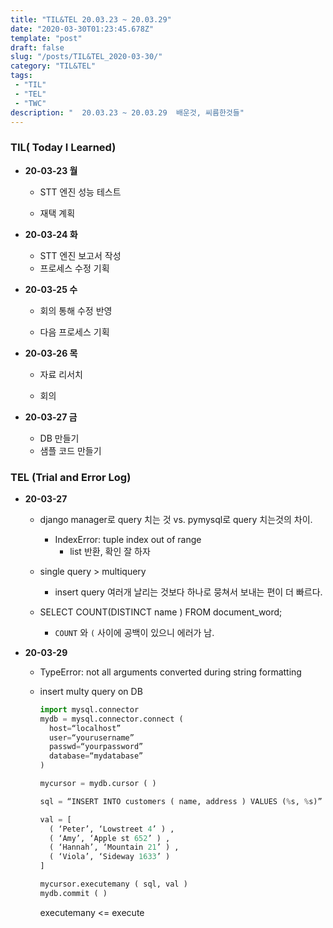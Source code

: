 ```yaml
---
title: "TIL&TEL 20.03.23 ~ 20.03.29"
date: "2020-03-30T01:23:45.678Z"
template: "post"
draft: false
slug: "/posts/TIL&TEL_2020-03-30/"
category: "TIL&TEL"
tags:
 - "TIL"
 - "TEL"
 - "TWC"
description: "  20.03.23 ~ 20.03.29  배운것, 씨름한것들"
---
```


### TIL( Today I Learned)

- **20-03-23 월**

  - STT 엔진 성능 테스트

  - 재택 계획

    

- **20-03-24 화**

  - STT 엔진 보고서 작성
  - 프로세스 수정 기획 

  

- **20-03-25 수**

  - 회의 통해 수정 반영 

  - 다음 프로세스 기획

    

- **20-03-26 목**

  - 자료 리서치

  - 회의 

    

- **20-03-27 금**

  - DB 만들기 
  - 샘플 코드 만들기

### TEL (Trial and Error Log)

- **20-03-27**

  - django manager로 query 치는 것 vs. pymysql로 query 치는것의 차이.

    - IndexError: tuple index out of range
      - list 반환, 확인 잘 하자

  - single query > multiquery 

    - insert query 여러개 날리는 것보다 하나로 뭉쳐서 보내는 편이 더 빠르다.

  - SELECT COUNT(DISTINCT name ) FROM document_word;

    - `COUNT` 와 `(` 사이에 공백이 있으니 에러가 남. 

      

- **20-03-29**

  - TypeError: not all arguments converted during string formatting

  - insert multy query on DB 

    ```python
    import mysql.connector
    mydb = mysql.connector.connect (
      host=“localhost”
      user=“yourusername”
      passwd=“yourpassword”
      database=“mydatabase”
    )
    
    mycursor = mydb.cursor ( )
    
    sql = “INSERT INTO customers ( name, address ) VALUES (%s, %s)”
    
    val = [
      ( ‘Peter’, ‘Lowstreet 4’ ) ,
      ( ‘Amy’, ‘Apple st 652’ ) ,
      ( ‘Hannah’, ‘Mountain 21’ ) ,
      ( ‘Viola’, ‘Sideway 1633’ ) 
    ]
    
    mycursor.executemany ( sql, val )
    mydb.commit ( )
    ```

    executemany <= execute 

    


